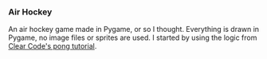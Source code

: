 ### Air Hockey
An air hockey game made in Pygame, or so I thought. Everything is drawn in Pygame, no image files or sprites are used. I started by using the logic from [Clear Code's pong tutorial](https://www.youtube.com/watch?v=Qf3-aDXG8q4).